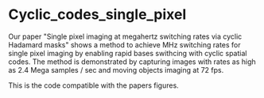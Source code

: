 # Cyclic_codes_single_pixel

Our paper "Single pixel imaging at megahertz switching rates via cyclic Hadamard masks" shows a method to achieve MHz switching rates for single pixel imaging by enabling rapid bases swithcing with cyclic spatial codes. The method is demonstrated by capturing images with rates as high as 2.4 Mega samples / sec and moving objects imaging at 72 fps.

This is the code compatible with the papers figures.
